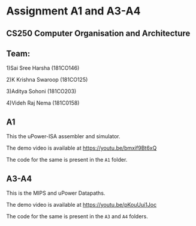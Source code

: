 # Assignment A1 and A3-A4

## CS250 Computer Organisation and Architecture

## Team:
1)Sai Sree Harsha   (181CO146)

2)K Krishna Swaroop (181CO125)

3)Aditya Sohoni     (181CO203)

4)Videh Raj Nema    (181C0158)


## A1
This the uPower-ISA assembler and simulator.

The demo video is available at
https://youtu.be/bmxif9Bt6xQ

The code for the same is present in the `A1` folder.

## A3-A4
This is the MIPS and uPower Datapaths.

The demo video is available at
https://youtu.be/pKouUui1Joc

The code for the same is present in the `A3` and `A4` folders.

